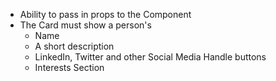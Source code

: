 - Ability to pass in props to the Component
 - The Card must show a person's
    - Name
    - A short description
    - LinkedIn, Twitter and other Social Media Handle buttons
    - Interests Section
